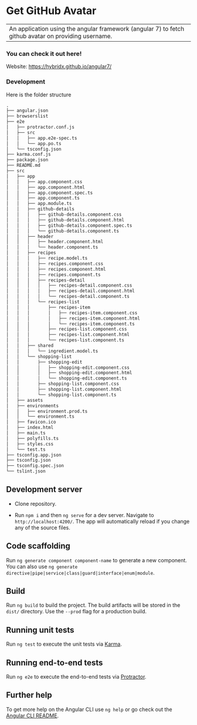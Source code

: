 # Get GitHub Avatar
<table>
<tr>
<td>
   An application using the angular framework (angular 7) to fetch github avatar on providing username.
</table>
</tr>
</td>

### You can check it out here!

Website: https://hybridx.github.io/angular7/

### Development
Here is the folder structure

```html
.
├── angular.json
├── browserslist
├── e2e
│   ├── protractor.conf.js
│   ├── src
│   │   ├── app.e2e-spec.ts
│   │   └── app.po.ts
│   └── tsconfig.json
├── karma.conf.js
├── package.json
├── README.md
├── src
│   ├── app
│   │   ├── app.component.css
│   │   ├── app.component.html
│   │   ├── app.component.spec.ts
│   │   ├── app.component.ts
│   │   ├── app.module.ts
│   │   ├── github-details
│   │   │   ├── github-details.component.css
│   │   │   ├── github-details.component.html
│   │   │   ├── github-details.component.spec.ts
│   │   │   └── github-details.component.ts
│   │   ├── header
│   │   │   ├── header.component.html
│   │   │   └── header.component.ts
│   │   ├── recipes
│   │   │   ├── recipe.model.ts
│   │   │   ├── recipes.component.css
│   │   │   ├── recipes.component.html
│   │   │   ├── recipes.component.ts
│   │   │   ├── recipes-detail
│   │   │   │   ├── recipes-detail.component.css
│   │   │   │   ├── recipes-detail.component.html
│   │   │   │   └── recipes-detail.component.ts
│   │   │   └── recipes-list
│   │   │       ├── recipes-item
│   │   │       │   ├── recipes-item.component.css
│   │   │       │   ├── recipes-item.component.html
│   │   │       │   └── recipes-item.component.ts
│   │   │       ├── recipes-list.component.css
│   │   │       ├── recipes-list.component.html
│   │   │       └── recipes-list.component.ts
│   │   ├── shared
│   │   │   └── ingredient.model.ts
│   │   └── shopping-list
│   │       ├── shopping-edit
│   │       │   ├── shopping-edit.component.css
│   │       │   ├── shopping-edit.component.html
│   │       │   └── shopping-edit.component.ts
│   │       ├── shopping-list.component.css
│   │       ├── shopping-list.component.html
│   │       └── shopping-list.component.ts
│   ├── assets
│   ├── environments
│   │   ├── environment.prod.ts
│   │   └── environment.ts
│   ├── favicon.ico
│   ├── index.html
│   ├── main.ts
│   ├── polyfills.ts
│   ├── styles.css
│   └── test.ts
├── tsconfig.app.json
├── tsconfig.json
├── tsconfig.spec.json
└── tslint.json
```



## Development server

- Clone repository.

- Run `npm i` and then `ng serve` for a dev server. Navigate to `http://localhost:4200/`. The app will automatically reload if you change any of the source files.

## Code scaffolding

Run `ng generate component component-name` to generate a new component. You can also use `ng generate directive|pipe|service|class|guard|interface|enum|module`.

## Build

Run `ng build` to build the project. The build artifacts will be stored in the `dist/` directory. Use the `--prod` flag for a production build.

## Running unit tests

Run `ng test` to execute the unit tests via [Karma](https://karma-runner.github.io).

## Running end-to-end tests

Run `ng e2e` to execute the end-to-end tests via [Protractor](http://www.protractortest.org/).

## Further help

To get more help on the Angular CLI use `ng help` or go check out the [Angular CLI README](https://github.com/angular/angular-cli/blob/master/README.md).
